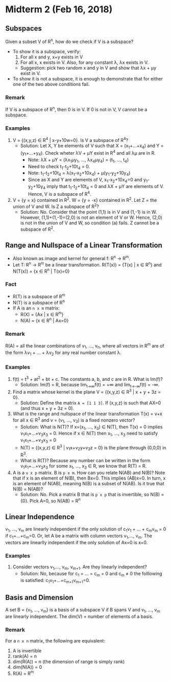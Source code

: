 # Midterm 2 (Feb 16, 2018)
## Subspaces
Given a subset V of R<sup>n</sup>, how do we check if V is a subspace?
* To show it is a subspace, verify:
  1. For all x and y, x+y exists in V
  2. For all x, x exists in V. Also, for any constant λ, λx exists in V.
  * Suggestion: pick two random x and y in V and show that λx + μy exist in V.
* To show it is not a subspace, it is enough to demonstrate that for either one of the two above conditions fail.
### Remark
If V is a subspace of R<sup>n</sup>, then 0 is in V. If 0 is not in V, V cannot be a subspace.
### Examples
1. V = {(x,y,z) ∈ R<sup>4</sup> | x-y+10w=0}. Is V a subspace of R<sup>4</sup>?
   * Solution: Let X, Y be elements of V such that X = (x<sub>1</sub>+...+x<sub>4</sub>) and Y = (y<sub>1</sub>+...+y<sub>4</sub>). Check wheter λV + μY exist in R<sup>4</sup> and all λμ are in R. 
     * Note: λX + μY = (λx<sub>1</sub>μy<sub>1</sub>, ..., λx<sub>4</sub>μy<sub>4</sub>) = (t<sub>1</sub>, ..., t<sub>4</sub>)
     * Need to check t<sub>1</sub>-t<sub>2</sub>+10t<sub>4</sub> = 0.
     * Note: t<sub>1</sub>-t<sub>2</sub>+10t<sub>4</sub> = λ(x<sub>1</sub>-x<sub>2</sub>+10x<sub>4</sub>) + μ(y<sub>1</sub>-y<sub>2</sub>+10y<sub>4</sub>)
     * Since as X and Y are elements of V, x<sub>1</sub>-x<sub>2</sub>+10x<sub>4</sub>=0 and y<sub>1</sub>-y<sub>2</sub>+10y<sub>4</sub> imply that t<sub>1</sub>-t<sub>2</sub>+10t<sub>4</sub> = 0 and λX + μY are elements of V. Hence, V is a subspace of R<sup>4</sup>.
2. V = {y = x} contained in R<sup>2</sup>. W = {y = -x} contained in R<sup>2</sup>. Let Z = the union of V and W. Is Z a subspace of R<sup>2</sup>?
   * Solution: No. Consider that the point (1,1) is in V and (1,-1) is in W. However, (1,1)+(1,-1)=(2,0) is not an element of V or W. Hence, (2,0) is not in the union of V and W, so condition (a) fails. Z cannot be a subspace of R<sup>2</sup>.
## Range and Nullspace of a Linear Transformation
* Also known as image and kernel for general f: R<sup>n</sup> -> R<sup>m</sup>.
* Let T: R<sup>n</sup> -> R<sup>m</sup> be a linear transformation. R(T(x)) = {T(x) | x ∈ R<sup>n</sup>} and N(T(x)) = {x ∈ R<sup>n</sup> | T(x)=0}
### Fact
* R(T) is a subspace of R<sup>m</sup>
* N(T) is a subspace of R<sup>n</sup>
* If A is an `n x m` matrix:
  * R(X) = {Ax | x ∈ R<sup>m</sup>}
  * N(A) = {x ∈ R<sup>n</sup> | Ax=0}
### Remark
R(A) = all the linear combinations of v<sub>1</sub>, ..., v<sub>n</sub>, where all vectors in R<sup>m</sup> are of the form  λv<sub>1</sub> + ... + λv<sub>2</sub> for any real number constant λ.
### Examples
1. f(t) = t<sup>3</sup> + at<sup>2</sup> + bt + c. The constants a, b, and c are in R. What is Im(f)?
   * Solution: Im(f) = R, because lim<sub>t→∞</sub>f(t) = +∞ and lim<sub>t→-∞</sub>f(t) = -∞.
2. Find a matrix whose kernel is the plane V = {(x,y,z) ∈ R<sup>3</sup> | x + y + 3z = 0}.
   * Solution: Define the matrix `A = [1 1 3]`. If (x,y,z) is such that AX=0 (and thus x + y + 3z = 0).
3. What is the range and nullspace of the linear transformation T(x) = v+x for all x ∈ R<sup>3</sup> and v = (v<sub>1</sub>, ..., v<sub>3</sub>) is a fixed nonzero vector?
   * Solution: What is N(T)? If x=(x<sub>1</sub>, ..., x<sub>3</sub>) ∈ N(T), then T(x) = 0 implies v<sub>1</sub>x<sub>1</sub>+...+v<sub>3</sub>x<sub>3</sub> = 0. Hence if x ∈ N(T) then x<sub>1</sub>, ..., x<sub>3</sub> need to satisfy v<sub>1</sub>x<sub>1</sub>+...+v<sub>3</sub>x<sub>3</sub> = 0
   * N(T) = {(x,y,z) ∈ R<sup>3</sup> | v<sub>1</sub>x+v<sub>2</sub>y+v<sub>3</sub>z = 0} is the plane through (0,0,0) in R<sup>3</sup>.
   * What is R(T)? Because any number can be written in the form v<sub>1</sub>x<sub>1</sub>+...+v<sub>3</sub>x<sub>3</sub> for some x<sub>1</sub>, ..., x<sub>3</sub> ∈ R, we know that R(T) = R.
4. A is a `u x p` matrix. B is `p x m`. How can you relate N(AB) and N(B)? Note that if x is an element of N(B), then Bx=0. This implies (AB)x=0. In turn, x is an element of N(AB), meaning N(B) is a subset of N(AB). Is it true that N(B) = N(AB)?
   * Solution: No. Pick a matrix B that is `p x p` that is invertible, so N(B) = {0}. Pick A=0, so N(AB) = R<sup>n</sup>
## Linear Independence
v<sub>1</sub>, ..., v<sub>m</sub> are linearly independent if the only solution of c<sub>1</sub>v<sub>1</sub> + ... + c<sub>m</sub>v<sub>m</sub> = 0 if c<sub>1</sub>+...+c<sub>m</sub>=0. Or, let A be a matrix with column vectors v<sub>1</sub>,..., v<sub>m</sub>. The vectors are linearlly independent if the only solution of Ax=0 is x=0.
### Examples
1. Consider vectors v<sub>1</sub>,..., v<sub>m</sub>, v<sub>m+1</sub>. Are they linearly independent?
   * Solution: No, because for c<sub>1</sub> = ... = c<sub>m</sub> = 0 and c<sub>m</sub> ≠ 0 the folllowing is satisfied: c<sub>1</sub>v<sub>1</sub>+...+c<sub>m+1</sub>v<sub>m+1</sub>=0.
## Basis and Dimension
A set B = {v<sub>1</sub>, ..., v<sub>m</sub>} is a basis of a subspace V if B spans V and v<sub>1</sub>, ..., v<sub>m</sub> are linearly independent. The dim(V) = number of elements of a basis.
### Remark
For a `n x n` matrix, the following are equivalent:
  1. A is invertible
  2. rank(A) = n
  3. dim(R(A)) = n (the dimension of range is simply rank)
  4. dim(N(A)) = 0
  5. R(A) = R<sup>m</sup>

